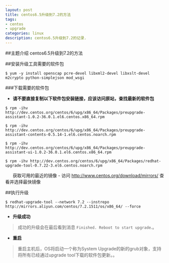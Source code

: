 ```yaml
---
layout: post
title: centos6.5升级到7.2的方法
tags:
- centos
- upgrade
categories: linux
description: centos6.5升级到7.2的记录.
---
```

##主题介绍
centos6.5升级到7.2的方法

<!-- more -->
##安装升级工具需要的软件包
```
$ yum -y install openscap pcre-devel libxml2-devel libxslt-devel m2crypto python-simplejson mod_wsgi
```

###下载需要的软件包
- **请不要直接复制以下软件包安装链接，应该访问原站，查找最新的软件包**

```
$ rpm -ihv http://dev.centos.org/centos/6/upg/x86_64/Packages/preupgrade-assistant-1.0.2-36.0.1.el6.centos.x86_64.rpm

$ rpm -ihv http://dev.centos.org/centos/6/upg/x86_64/Packages/preupgrade-assistant-contents-0.5.14-1.el6.centos.noarch.rpm

$ rpm -ihv http://dev.centos.org/centos/6/upg/x86_64/Packages/preupgrade-assistant-ui-1.0.2-36.0.1.el6.centos.x86_64.rpm

$ rpm -ihv http://dev.centos.org/centos/6/upg/x86_64/Packages/redhat-upgrade-tool-0.7.22-3.el6.centos.noarch.rpm
```

&nbsp;&nbsp;&nbsp;&nbsp;&nbsp;&nbsp;获取可用的最近的镜像 - 访问 http://www.centos.org/download/mirrors/ 查看并选择最快镜像

##执行升级
```
$ redhat-upgrade-tool --network 7.2 --instrepo http://mirrors.aliyun.com/centos/7.2.1511/os/x86_64/ --force
```
- **升级成功**
>成功的升级会在最后看到消息 `Finished. Reboot to start upgrade`.。

- **重启**
>重启主机后，OS将启动一个称为System Upgrade的新的grub对象，支持将所有已经通过upgrade tool下载的软件包更新。。
